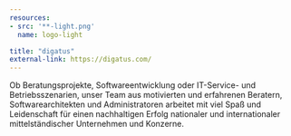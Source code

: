 ```yaml
---
resources:
- src: '**-light.png'
  name: logo-light

title: "digatus"
external-link: https://digatus.com/
---
```


Ob Beratungsprojekte, Softwareentwicklung oder IT-Service- und Betriebsszenarien, unser Team aus motivierten und erfahrenen Beratern, Softwarearchitekten und Administratoren arbeitet mit viel Spaß und Leidenschaft für einen nachhaltigen Erfolg nationaler und internationaler mittelständischer Unternehmen und Konzerne.
